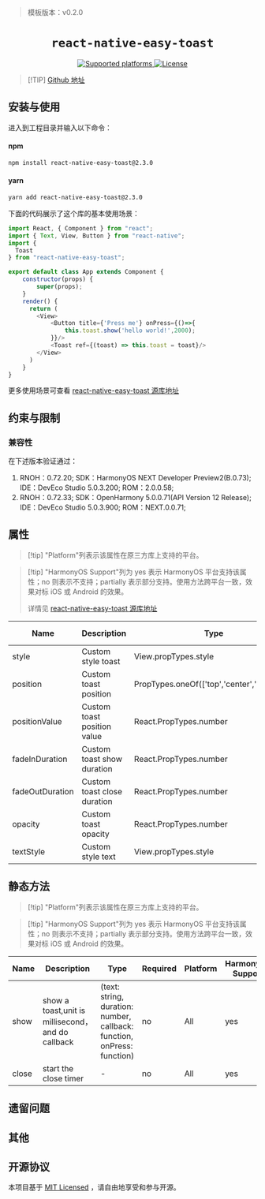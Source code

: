 > 模板版本：v0.2.0

<p align="center">
  <h1 align="center"> <code>react-native-easy-toast</code> </h1>
</p>
<p align="center">
    <a href="https://github.com/crazycodeboy/react-native-easy-toast">
        <img src="https://img.shields.io/badge/platforms-android%20|%20ios%20|%20harmony%20-lightgrey.svg" alt="Supported platforms" />
    </a>
    <a href="https://github.com/<原库源码仓LICENSE的路径（如有）>">
        <img src="https://img.shields.io/badge/license-MIT-green.svg" alt="License" />
        <!-- <img src="https://img.shields.io/badge/license-Apache-blue.svg" alt="License" /> -->
    </a>
</p>

> [!TIP] [Github 地址](https://github.com/crazycodeboy/react-native-easy-toast)


## 安装与使用

进入到工程目录并输入以下命令：

<!-- tabs:start -->

#### **npm**

```bash
npm install react-native-easy-toast@2.3.0
```

#### **yarn**

```bash
yarn add react-native-easy-toast@2.3.0
```

<!-- tabs:end -->

下面的代码展示了这个库的基本使用场景：

```js
import React, { Component } from "react";
import { Text, View, Button } from "react-native";
import {
  Toast
} from "react-native-easy-toast";

export default class App extends Component {
    constructor(props) {
        super(props);
    }
    render() {
      return (
        <View>
            <Button title={'Press me'} onPress={()=>{
                this.toast.show('hello world!',2000);
            }}/>
            <Toast ref={(toast) => this.toast = toast}/>
        </View>
      )
    }
}


```

更多使用场景可查看 [react-native-easy-toast 源库地址](https://github.com/crazycodeboy/react-native-easy-toast)

## 约束与限制

### 兼容性

在下述版本验证通过：

1. RNOH：0.72.20; SDK：HarmonyOS NEXT Developer Preview2(B.0.73); IDE：DevEco Studio 5.0.3.200; ROM：2.0.0.58;
2. RNOH：0.72.33; SDK：OpenHarmony 5.0.0.71(API Version 12 Release); IDE：DevEco Studio 5.0.3.900; ROM：NEXT.0.0.71;


## 属性

> [!tip] "Platform"列表示该属性在原三方库上支持的平台。

> [!tip] "HarmonyOS Support"列为 yes 表示 HarmonyOS 平台支持该属性；no 则表示不支持；partially 表示部分支持。使用方法跨平台一致，效果对标 iOS 或 Android 的效果。
>
> 详情见 [react-native-easy-toast 源库地址](https://github.com/crazycodeboy/react-native-easy-toast)

| Name | Description | Type | Required | Platform | HarmonyOS Support  |
| ---- | ----------- | ---- | -------- | -------- | ------------------ |
| style  | Custom style toast | View.propTypes.style  | no | All | yes |
| position  | Custom toast position | PropTypes.oneOf(['top','center','bottom',])  | no | All | yes |
| positionValue  | Custom toast position value | React.PropTypes.number | no | All | yes |
| fadeInDuration  | Custom toast show duration | React.PropTypes.number  | no | All | yes |
| fadeOutDuration  | Custom toast close duration | React.PropTypes.number  | no | All | yes |
| opacity  | Custom toast opacity | React.PropTypes.number  | no | All | yes |
| textStyle  | Custom style text | View.propTypes.style  | no | All | yes |

## 静态方法

> [!tip] "Platform"列表示该属性在原三方库上支持的平台。

> [!tip] "HarmonyOS Support"列为 yes 表示 HarmonyOS 平台支持该属性；no 则表示不支持；partially 表示部分支持。使用方法跨平台一致，效果对标 iOS 或 Android 的效果。

| Name | Description | Type | Required | Platform | HarmonyOS Support  |
| ---- | ----------- | ---- | -------- | -------- | ------------------ |
| show  | show a toast,unit is millisecond，and do callback  | (text: string, duration: number, callback: function, onPress: function)  | no | All      | yes |
| close  | start the close timer  | -  | no | All | yes |

## 遗留问题

## 其他

## 开源协议

本项目基于 [MIT Licensed](https://github.com/crazycodeboy/react-native-easy-toast/blob/master/LICENSE) ，请自由地享受和参与开源。
